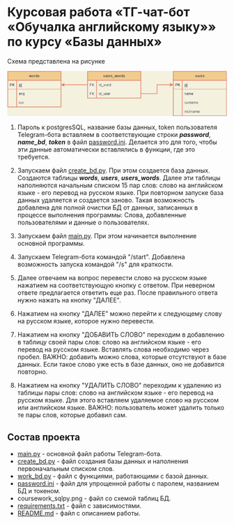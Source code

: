 # Курсовая работа «ТГ-чат-бот «Обучалка английскому языку»» по курсу «Базы данных»

Схема представлена на рисунке

![coursework_sqlpy.png](coursework_sqlpy.png)

1. Пароль к postgresSQL, название базы данных, token пользователя Telegram-бота
вставляем в соответствующие строки ***password***, ***name_bd***, ***token***
в файл [password.ini](password.ini). Делается это для того, чтобы эти данные
автоматически вставлялись в функции, где это требуется.

2. Запускаем файл [create_bd.py](create_bd.py). При этом создается база данных.
Создаются таблицы ***words***, ***users***, ***users_words***. Далее эти таблицы наполняются
начальным списком 15 пар слов: слово на английском языке - его перевод на русском языке.
При повторном запуске база данных удаляется и создается заново. Такая возможность
добавлена для полной очистки БД от данных, записанных в процессе выполнения программы:
Слова, добавленные пользователями и данные о пользователях.

3. Запускаем файл [main.py](main.py). При этом начинается выполнение основной
программы.
4. Запускаем Telegram-бота командой "/start". Добавлена возможность запуска командой "/s"
для краткости.
5. Далее отвечаем на вопрос перевести слово на русском языке нажатием на соответствующую 
кнопку с ответом. При неверном ответе предлагается ответить еще раз. После правильного ответа 
нужно нажать на кнопку "ДАЛЕЕ".
6. Нажатием на кнопку "ДАЛЕЕ" можно перейти к следующему слову на русском языке,
которое нужно перевести.
7. Нажатием на кнопку "ДОБАВИТЬ СЛОВО" переходим в добавлению в таблицу
своей пары слов: слово на английском языке - его перевод на русском языке. 
Вставлять слова необходимо через пробел. ВАЖНО: добавить можно слова,
которые отсутствуют в базе данных. Если такое слово уже есть в базе 
данных, оно не добавится повторно.
8. Нажатием на кнопку "УДАЛИТЬ СЛОВО" переходим к удалению из таблицы
пары слов: слово на английском языке - его перевод на русском языке.
Для этого вставляем удаляемое слово на русском или английском языке.
ВАЖНО: пользователь может удалить только те пары слов, которые добавил сам.

## Состав проекта

* [main.py](main.py) - основной файл работы Telegram-бота.
* [create_bd.py](create_bd.py) - файл создания базы данных
и наполнения первоначальным списком слов.
* [work_bd.py](work_bd.py) - файл с функциями, работающими с 
базой данных.
* [password.ini](password.ini) - файл для упрощенной работы
с паролем, названием БД и токеном.
* coursework_sqlpy.png - файл со схемой таблиц БД.
* [requirements.txt](requirements.txt) - файл с зависимостями.
* [README.md](README.md) - файл с описанием работы.

